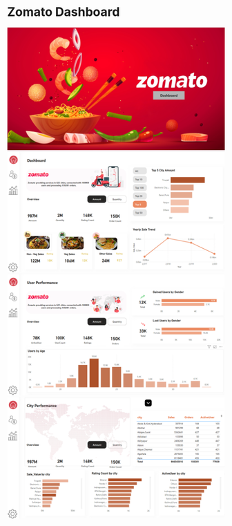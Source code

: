 # Zomato Dashboard
![alt text](Dashboard-View/Home-Page.png) 
![alt text](Dashboard-View/Overview-Page.png) 
![alt text](Dashboard-View/User-Performance-Page.png)
![alt text](Dashboard-View/City-Performance-Page.png) 
